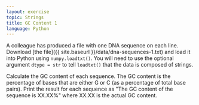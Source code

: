 ```yaml
---
layout: exercise
topic: Strings
title: GC Content 1
language: Python
---
```


A colleague has produced a file with one DNA sequence on each line. Download
[the file]({{ site.baseurl }}/data/dna-sequences-1.txt) and load it into Python using
`numpy.loadtxt()`. You will need to use the optional argument `dtype = str` to
tell `loadtxt()` that the data is composed of strings.

Calculate the GC content of each sequence. The GC content is the percentage of
bases that are either G or C (as a percentage of total base pairs). Print the
result for each sequence as "The GC content of the sequence is XX.XX%" where
XX.XX is the actual GC content.
